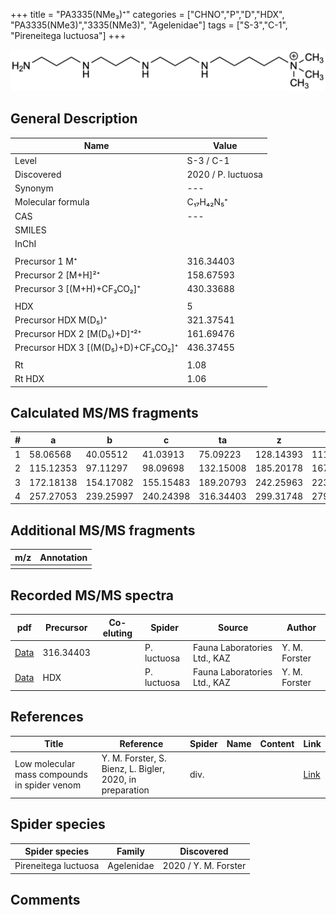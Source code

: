 +++
title = "PA3335(NMe₃)⁺"
categories = ["CHNO","P","D","HDX",
"PA3335(NMe3)","3335(NMe3)",
"Agelenidae"]
tags = ["S-3","C-1",
"Pireneitega luctuosa"]
+++

![](/img/PA3335(NMe3).png)

## General Description

| Name                       | Value              |
|----------------------------|--------------------|
| Level                      | S-3 / C-1          |
| Discovered                 | 2020 / P. luctuosa |
| Synonym                    | ---                |
| Molecular formula          | C₁₇H₄₂N₅⁺                   |
| CAS                        | ---                |
| SMILES |   |
| InChI  |   |
|                            |                    |
| Precursor 1  M⁺         | 316.34403                   |
| Precursor 2 [M+H]²⁺       | 158.67593                   |
| Precursor 3 [(M+H)+CF₃CO₂]⁺               | 430.33688                   |
|                            |                    |
| HDX                        | 5                   |
| Precursor HDX    M(D₅)⁺   | 321.37541                   |
| Precursor HDX 2 [M(D₅)+D]⁺²⁺ | 161.69476                   |
| Precursor HDX 3 [(M(D₅)+D)+CF₃CO₂]⁺           | 436.37455                   |
|                            |                    |
| Rt                         | 1.08                   |
| Rt HDX                     | 1.06                   |

## Calculated MS/MS fragments

| # | a         | b         | c         | ta        | z         | y         | tz        |
|---|-----------|-----------|-----------|-----------|-----------|-----------|-----------|
| 1 | 58.06568 | 40.05512 | 41.03913 | 75.09223 | 128.14393 | 111.11738 | 146.17830 |
| 2 | 115.12353 | 97.11297 | 98.09698 | 132.15008 | 185.20178 | 167.16740 | 203.23615 |
| 3 | 172.18138 | 154.17082 | 155.15483 | 189.20793 | 242.25963 | 223.21743 | 260.29400 |
| 4 | 257.27053 | 239.25997 | 240.24398 | 316.34403 | 299.31748 | 279.26745 | 317.35185 |

## Additional MS/MS fragments

| m/z | Annotation |
|-----|------------|
|     |            |

## Recorded MS/MS spectra

| pdf                                             | Precursor | Co-eluting | Spider      | Source                       | Author        |
|-------------------------------------------------|-----------|------------|-------------|------------------------------|---------------|
| [Data](/pdf/P-luctuosa/316_PA3335(NMe3)_Pl.pdf) | 316.34403 |           | P. luctuosa | Fauna Laboratories Ltd., KAZ | Y. M. Forster |
| [Data](/pdf/P-luctuosa/316_PA3335(NMe3)_Pl_HDX.pdf) | HDX |           | P. luctuosa | Fauna Laboratories Ltd., KAZ | Y. M. Forster |


## References

| Title | Reference | Spider | Name | Content | Link |
|-------|-----------|--------|------|---------|------|
| Low molecular mass compounds in spider venom      | Y. M. Forster, S. Bienz, L. Bigler, 2020, in preparation          | div.       |   |   | [Link](unknown) |

## Spider species

| Spider species     | Family     | Discovered           |
|--------------------|------------|----------------------|
| Pireneitega luctuosa | Agelenidae | 2020 / Y. M. Forster |


## Comments